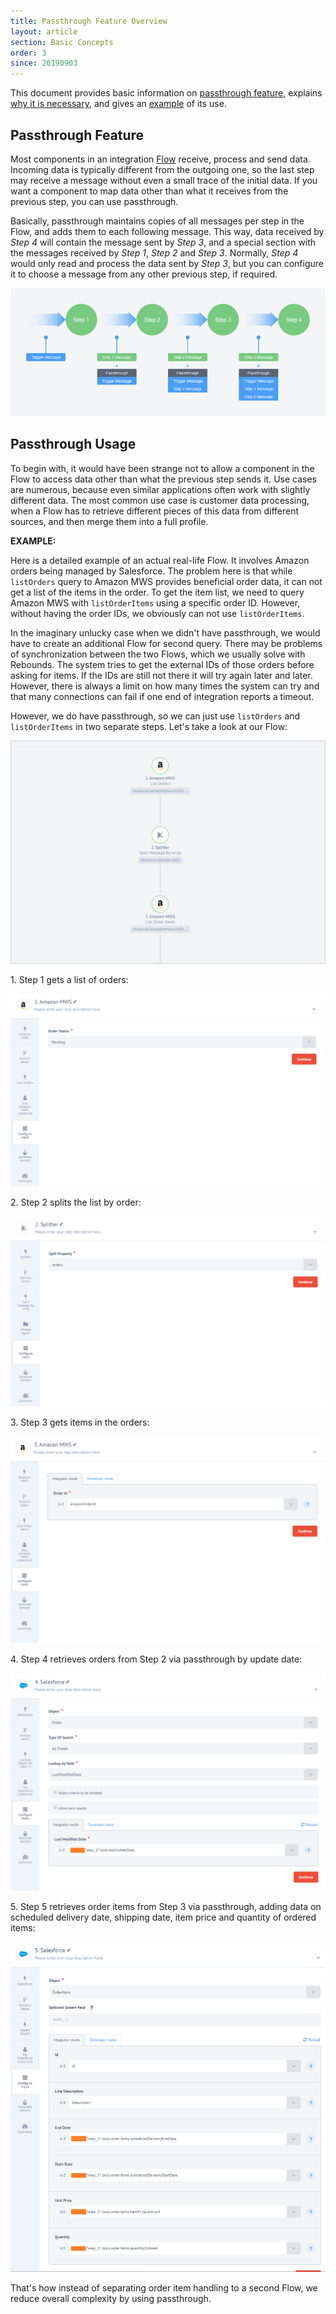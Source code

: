 ```yaml
---
title: Passthrough Feature Overview
layout: article
section: Basic Concepts
order: 3
since: 20190903
---
```


This document provides basic information on [passthrough feature](#passthrough-feature), explains [why it is necessary](#), and gives an [example](#example) of its use.

## Passthrough Feature

Most components in an integration [Flow](integration-flow) receive, process and send data. Incoming data is typically different from the outgoing one, so the last step may receive a message without even a small trace of the initial data. If you want a component to map data other than what it receives from the previous step, you can use passthrough.

Basically, passthrough maintains copies of all messages per step in the Flow, and adds them to each following message. This way, data received by *Step 4* will contain the message sent by *Step 3*, and a special section with the messages received by *Step 1*, *Step 2* and *Step 3*. Normally, *Step 4* would only read and process the data sent by *Step 3*, but you can configure it to choose a message from any other previous step, if required.  

![](/assets/img/getting-started/passthrough/Pic_1.png)

## Passthrough Usage

To begin with, it would have been strange not to allow a component in the Flow to access data other than what the previous step sends it. Use cases are numerous, because even similar applications often work with slightly different data. The most common use case is customer data processing, when a Flow has to retrieve different pieces of this data from different sources, and then merge them into a full profile.

**EXAMPLE:**

Here is a detailed example of an actual real-life Flow. It involves Amazon orders being managed by Salesforce. The problem here is that while `listOrders` query to Amazon MWS provides beneficial order data, it can not get a list of the items in the order. To get the item list, we need to query Amazon MWS with `listOrderItems` using a specific order ID. However, without having the order IDs, we obviously can not use `listOrderItems`.

In the imaginary unlucky case when we didn't have passthrough, we would have to create an additional Flow for second query. There may be problems of synchronization between the two Flows, which we usually solve with Rebounds. The system tries to get the external IDs of those orders before asking for items. If the IDs are still not there it will try again later and later. However, there is always a limit on how many times the system can try and that many connections can fail if one end of integration reports a timeout.

However, we do have passthrough, so we can just use `listOrders` and `listOrderItems` in two separate steps. Let's take a look at our Flow:

![](/assets/img/getting-started/passthrough/Passthrough_flow.gif)

1\. Step 1 gets a list of orders:

![](/assets/img/getting-started/passthrough/Screenshot_1.png)

2\. Step 2 splits the list by order:

![](/assets/img/getting-started/passthrough/Screenshot_2.png)

3\. Step 3 gets items in the orders:

![](/assets/img/getting-started/passthrough/Screenshot_3.png)

4\. Step 4 retrieves orders from Step 2 via passthrough by update date:

![](/assets/img/getting-started/passthrough/Screenshot_4.png)

5\. Step 5 retrieves order items from Step 3 via passthrough, adding data on scheduled delivery date, shipping date, item price and quantity of ordered items:

![](/assets/img/getting-started/passthrough/Screenshot_5.png)

That's how instead of separating order item handling to a second Flow, we reduce overall complexity by using passthrough.
